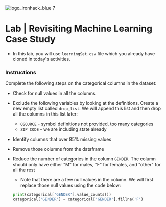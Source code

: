 ![logo_ironhack_blue 7](https://user-images.githubusercontent.com/23629340/40541063-a07a0a8a-601a-11e8-91b5-2f13e4e6b441.png)

# Lab | Revisiting Machine Learning Case Study

- In this lab, you will use `learningSet.csv` file which you already have cloned in today's activities. 

### Instructions

Complete the following steps on the categorical columns in the dataset:

- Check for null values in all the columns
- Exclude the following variables by looking at the definitions. Create a new empty list called `drop_list`. We will append this list and then drop all the columns in this list later:
    - `OSOURCE` - symbol definitions not provided, too many categories
    - `ZIP CODE` - we are including state already
- Identify columns that over 85% missing values
- Remove those columns from the dataframe
- Reduce the number of categories in the column `GENDER`. The column should only have either "M" for males, "F" for females, and "other" for all the rest
    - Note that there are a few null values in the column. We will first replace those null values using the code below:

    ```python
    print(categorical['GENDER'].value_counts())
    categorical['GENDER'] = categorical['GENDER'].fillna('F')
    ```
